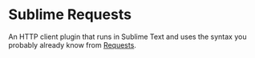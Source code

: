 # Sublime Requests
An HTTP client plugin that runs in Sublime Text and uses the syntax you probably already know from [Requests](http://docs.python-requests.org/en/master/).
